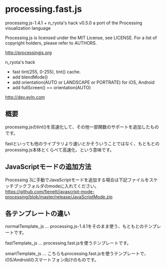 # processing.fast.js

processing.js-1.4.1 + n_ryota's hack v0.5.0
a port of the Processing visualization language

Processing.js is licensed under the MIT License, see LICENSE.
For a list of copyright holders, please refer to AUTHORS.

http://processingjs.org

n_ryota's hack
* fast tint(255, 0-255), tint() cache.
* add blendMode()
* add orientation(AUTO or LANDSCAPE or PORTRATE) for iOS, Android
* add fullScreen() == orientation(AUTO)

http://dev.eyln.com

## 概要

processing.jsのtint()を高速化して、その他一部関数のサポートを追加したものです。

fastといっても他のライブラリより速いとかそういうことではなく、もともとのprocessing.js本体とくらべて高速化、という意味です。

## JavaScriptモードの追加方法

Processing 3に手動でJavaScriptモードを追加する場合は下記ファイルをスケッチブックフォルダのmodeに入れてください。
https://github.com/fjenett/javascript-mode-processing/blob/master/release/JavaScriptMode.zip

## 各テンプレートの違い

normalTemplate_js ... processing.js-1.4.1をそのまま使う、もともとのテンプレートです。

fastTemplate_js ... processing.fast.jsを使うテンプレートです。

smartTemplate_js ... こちらもprocessing.fast.jsを使うテンプレートで、iOS/Androidのスマートフォン向けのものです。
